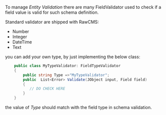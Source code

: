To manage _Entity Validation_ there are many FieldValidator used to check if a field value is valid for such schema definition.

Standard validator are shipped with RawCMS:

- Number
- Integer
- DateTime
- Text

you can add your own type, by just implementing the below class:

```cs
    public class MyTypeValidator: FieldTypeValidator
    {
        public string Type =>"MyTypeValidator";
        public  List<Error> Validate(JObject input, Field field)
        {
           // DO CHECK HERE
        }
    }
```

the value of _Type_ should match with the field type in schema validation.
